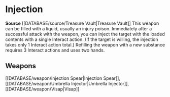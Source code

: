 ﻿---
id: '407'
name: Injection
rarity: Common
source: '[[DATABASE/source/Treasure Vault|Treasure Vault]]'
trait:
- Injection
type: Trait

---
# Injection

**Source** [[DATABASE/source/Treasure Vault|Treasure Vault]] 
This weapon can be filled with a liquid, usually an injury poison. Immediately after a successful attack with the weapon, you can inject the target with the loaded contents with a single Interact action. (If the target is willing, the injection takes only 1 Interact action total.) Refilling the weapon with a new substance requires 3 Interact actions and uses two hands.

## Weapons

[[DATABASE/weapon/Injection Spear|Injection Spear]], [[DATABASE/weapon/Umbrella Injector|Umbrella Injector]], [[DATABASE/weapon/Visap|Visap]]